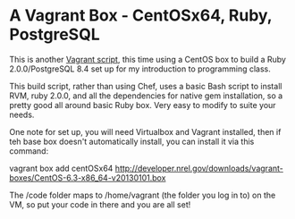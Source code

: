 A Vagrant Box - CentOSx64, Ruby, PostgreSQL
==============================

This is another [Vagrant script](http://vagrantup.com), this time using a CentOS box to build a Ruby 2.0.0/PostgreSQL 8.4 set up for my introduction to programming class.

This build script, rather than using Chef, uses a basic Bash script to install RVM, ruby 2.0.0, and all the dependencies for native gem installation, so a pretty good all around basic Ruby box. Very easy to modify to suite your needs.

One note for set up, you will need Virtualbox and Vagrant installed, then if teh base box doesn't automatically install, you can install it via this command:

vagrant box add centOSx64 http://developer.nrel.gov/downloads/vagrant-boxes/CentOS-6.3-x86_64-v20130101.box

The /code folder maps to /home/vagrant (the folder you log in to) on the VM, so put your code in there and you are all set!